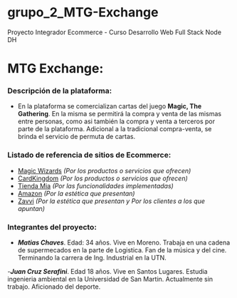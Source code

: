 # grupo_2_MTG-Exchange
Proyecto Integrador Ecommerce - Curso Desarrollo Web Full Stack Node DH

# MTG Exchange:
### Descripción de la plataforma:
- En la plataforma se comercializan cartas del juego **Magic, The Gathering**. En la misma se permitirá la compra y venta de las mismas entre personas, como asi también la compra y venta a terceros por parte de la plataforma.
Adicional a la tradicional compra-venta, se brinda el servicio de permuta de cartas.

### Listado de referencia de sitios de Ecommerce:
- [Magic Wizards](https://magic.wizards.com/) _(Por los productos o servicios que ofrecen)_
- [CardKingdom](https://www.cardkingdom.com/) _(Por los productos o servicios que ofrecen)_
- [Tienda Mia](https://tiendamia.com/ar) _(Por las funcionalidades implementadas)_
- [Amazon](https://www.amazon.com/) _(Por la estética que presentan)_
- [Zavvi](https://www.zavvi.es/) _(Por la estética que presentan y Por los clientes a los que apuntan)_


### Integrantes del proyecto:
- _**Matias Chaves**_. Edad: 34 años. Vive en Moreno. Trabaja en una cadena de supermecados en la parte de Logistica. Fan de la música y del cine. Terminando la carrera de Ing. Industrial en la UTN.


-_**Juan Cruz Serafini**_. Edad 18 años. Vive en Santos Lugares. Estudia ingenieria ambiental en la Universidad de San Martin. Actualmente sin trabajo. Aficionado del deporte. 